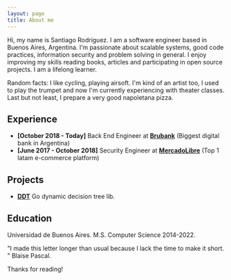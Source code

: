```yaml
---
layout: page
title: About me
---
```


Hi, my name is Santiago Rodriguez. I am a software engineer based in Buenos Aires, Argentina. I’m passionate about scalable systems, good code practices, information security and problem solving in general. I enjoy improving my skills reading books, articles and participating in open source projects. I am a lifelong learner.

Random facts: I like cycling, playing airsoft. I'm kind of an artist too, I used to play the trumpet and now I'm currently experiencing with theater classes. Last but not least, I prepare a very good napoletana pizza.

## Experience

* **[October 2018 - Today]** Back End Engineer at [**Brubank**](https://brubank.com/) (Biggest digital bank in Argentina)
* **[June 2017 - October 2018]** Security Engineer at [**MercadoLibre**](https://mercadolibre.com/) (Top 1 latam e-commerce platform)

## Projects
* [**DDT**](https://github.com/sgrodriguez/ddt) Go dynamic decision tree lib.

## Education

Universidad de Buenos Aires. M.S. Computer Science 2014-2022.

<p class="message">
"I made this letter longer than usual because I lack the time to make it short. " Blaise Pascal.
</p>
Thanks for reading!
